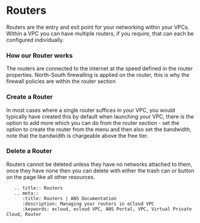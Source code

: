 # Routers
Routers are the entry and exit point for your networking within your VPCs. Within a VPC you can have multiple routers, if you require, that can each be configured individually.

### How our Router works
The routers are connected to the internet at the speed defined in the router properties. North-South firewalling is applied on the router, this is why the firewall policies are within the router section

### Create a Router
In most cases where a single router suffices in your VPC, you would typically have created this by default when launching your VPC, there is the option to add more which you can do from the router section - set the option to create the router from the menu and then also set the bandwidth, note that the bandwidth is chargeable above the free tier.

### Delete a Router
Routers cannot be deleted unless they have no networks attached to them, once they have none then you can delete with either the trash can or button on the page like all other resources.


```eval_rst
   .. title:: Routers
   .. meta::
      :title: Routers | ANS Documentation
      :description: Managing your routers in eCloud VPC
      :keywords: ecloud, ecloud VPC, ANS Portal, VPC, Virtual Private Cloud, Router
```
